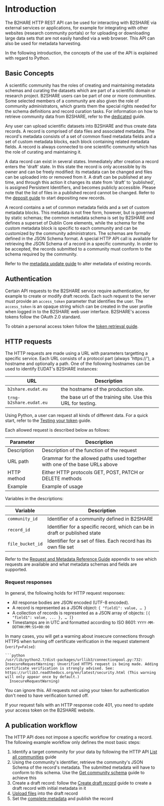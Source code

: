 # Introduction
The B2HARE HTTP REST API can be used for interacting with B2SHARE via external services or applications, for example for integrating with other websites (research community portals) or for uploading or downloading large data sets that are not easily handled via a web browser. This API can also be used for metadata harvesting.

In the following introduction, the concepts of the use of the API is explained with regard to Python.

## Basic Concepts
A scientific community has the roles of creating and maintaining metadata schemas and curating the datasets which are part of a scientific domain or research project. B2SHARE users can be part of one or more communities. Some selected members of a community are also given the role of community administrators, which grants them the special rights needed for the schema definitions and record curation tasks. For information on how to retrieve community data from B2SHARE, refer to the [dedicated](03_List_communities.md) guide.

Any user can upload scientific datasets into B2SHARE and thus create data records. A record is comprised of data files and associated metadata. The record's metadata consists of a set of common fixed metadata fields and a set of custom metadata blocks, each block containing related metadata fields. A record is always connected to one scientific community which has the role of curating and maintaining it.

A data record can exist in several states. Immediately after creation a record enters the 'draft' state. In this state the record is only accessible by its owner and can be freely modified: its metadata can be changed and files can be uploaded into or removed from it. A draft can be published at any time, and through this action it changes its state from 'draft' to 'published', is assigned Persistent Identifiers, and becomes publicly accessible. Please note that the list of files in a published record cannot be changed. Refer to the [deposit guide](05_Create_new_deposit.md) to start depositing new records.

A record contains a set of common metadata fields and a set of custom metadata blocks. This metadata is not free form, however, but is governed by static schemas; the common metadata schema is set by B2SHARE and defines a superset of Dublin Core elements, while the schema for the custom metadata block is specific to each community and can be customized by the community administrators. The schemas are formally defined in the JSON Schema format. A special HTTP API call is available for retrieving the JSON Schema of a record in a specific community. In order to be accepted, the records submitted to a community must conform to the schema required by the community.

Refer to the [metadata update guide](06_Update_deposit_metadata.md) to alter metadata of existing records.

## Authentication
Certain API requests to the B2SHARE service require authentication, for example to create or modify draft records. Each such request to the server must provide an `access_token` parameter that identifies the user. The `access_token` is an opaque string which can be created in the user profile when logged in to the B2SHARE web user interface. B2SHARE's access tokens follow the OAuth 2.0 standard.

To obtain a personal access token follow the [token retrieval guide](00_Getting_your_access_token.md).

## HTTP requests
The HTTP requests are made using a URL with parameters targetting a specific service. Each URL consists of a protocol part (always 'https://'), a hostname and optionally a path. One of the following hostnames can be used to identify EUDAT's B2SHARE instances:

URL | Description
--- | -----------
`b2share.eudat.eu` | the hostname of the production site.
`trng-b2share.eudat.eu` | the base url of the training site. Use this URL for testing.

Using Python, a user can request all kinds of different data. For a quick start, refer to the [Testing your token](00_Getting_your_access_token.md#testing-your-token) guide.

Each allowed request is described below as follows:

Parameter | Description
--------- | -----------
Description | Description of the function of the request
URL path | Grammar for the allowed paths used together with one of the base URLs above
HTTP method | Either HTTP protocols GET, POST, PATCH or DELETE methods
Example | Example of usage

Variables in the descriptions:

Variable | Description
-------- | -----------
`community_id` | Identifier of a community defined in B2SHARE
`record_id` | Identifier for a specific record, which can be in draft or published state
`file_bucket_id` | Identifier for a set of files. Each record has its own file set

Refer to the [Request and Metadata Reference Guide](B_Request_and_Metadata_Reference_Guide.md) appendix to see which requests are available and what metadata schemas and fields are supported.

### Request responses
In general, the following holds for HTTP request responses:
- All response bodies are JSON encoded (UTF-8 encoded).
- A record is represented as a JSON object: `{ "field1": value, … }`
- A collection of records is represented as a JSON array of objects: `[{ "field1": value, ... }, … ]}`
- Timestamps are in UTC and formatted according to ISO 8601: `YYYY-MM-DDTHH:MM:SS+00:00`

In many cases, you will get a warning about insecure connections through HTTPS when turning off certificate verification in the request statement (`verify=False`):

```
```python
/usr/lib/python2.7/dist-packages/urllib3/connectionpool.py:732: InsecureRequestWarning: Unverified HTTPS request is being made. Adding certificate verification is strongly advised. See: https://urllib3.readthedocs.org/en/latest/security.html (This warning will only appear once by default.)
  InsecureRequestWarning)
```

You can ignore this. All requests not using your token for authentication don't need to have verification turned off.

If your request fails with an HTTP response code 401, you need to update your access token on the B2SHARE website.

## A publication workflow

The HTTP API does not impose a specific workflow for creating a record. The following example workflow only defines the most basic steps:

1. Identify a target community for your data by following the HTTP API [List all communities](03_Communities.md#list-all-communties) guide
1. Using the community's identifier, retrieve the community's JSON Schema of the record's metadata. The submitted metadata will have to conform to this schema. Use the [Get community schema](03_Communities.md#get-community-metadata-schema) guide to achieve this
1. Create a draft record: follow the [Create draft record](05_Create_new_record.md) guide to create a draft record with initial metadata in it
1. [Upload files](05_Create_new_record.md#add-files-to-your-new-draft-record) into the draft record
1. Set the [complete metadata](05_Create_new_record.md#add-additional-metadata-to-your-draft-record) and publish the record
